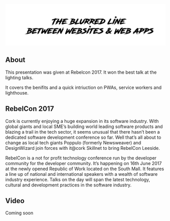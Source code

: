 ![alt text](.github/readme.png "pws logo")

## About
This presentation was given at Rebelcon 2017. It won the best talk at the lighting talks.

It covers the benifits and a quick intriuction on PWAs, service workers and lighthouse.


## RebelCon 2017

Cork is currently enjoying a huge expansion in its software industry. With global giants and local SME’s building world leading software products and blazing a trail in the tech sector, it seems unusual that there hasn’t been a dedicated software development conference so far. Well that’s all about to change as local tech giants Poppulo (formerly Newsweaver) and DesignWizard join forces with it@cork Skillnet to bring RebelCon Leeside.

RebelCon is a not for profit technology conference run by the developer community for the developer community. It’s happening on 16th June 2017 at the newly opened Republic of Work located on the South Mall.
It features a line up of national and international speakers with a wealth of software industry experience. Talks on the day will span the latest technology, cultural and development practices in the software industry.


## Video
Coming soon
